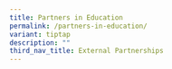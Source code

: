 ```yaml
---
title: Partners in Education
permalink: /partners-in-education/
variant: tiptap
description: ""
third_nav_title: External Partnerships
---
```

